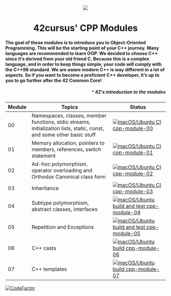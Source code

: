 <p align="center">
  <img src=https://user-images.githubusercontent.com/40824677/149224059-8a1fc9f2-31bc-4335-93b3-6017bf794668.png />
</p>

<h1 align="center">
	42cursus' CPP Modules
</h1>
<h4 align="left">
The goal of these modules is to introduce you to Object-Oriented Programming.
This will be the starting point of your C++ journey. Many languages are recommended
to learn OOP. We decided to choose C++ since it’s derived from your old friend C.
Because this is a complex language, and in order to keep things simple, your code will
comply with the C++98 standard.
We are aware modern C++ is way different in a lot of aspects. So if you want to
become a proficient C++ developer, it’s up to you to go further after the 42 Common
Core!
</h4>
<h5 align="right">
^ 42's introduction to the modules
</h5>


| Module | Topics | Status |
|--------|--------|--------|
| 00 | Namespaces, classes, member functions, stdio streams, initialization lists, static, const, and some other basic stuff | [![macOS/Ubuntu CI cpp-module-00](https://github.com/rvan-duy/cpp-modules/actions/workflows/module-00.yml/badge.svg)](https://github.com/rvan-duy/cpp-modules/actions/workflows/module-00.yml) |
| 01 | Memory allocation, pointers to members, references, switch statement | [![macOS/Ubuntu CI cpp-module-01](https://github.com/rvan-duy/cpp-modules/actions/workflows/module-01.yml/badge.svg)](https://github.com/rvan-duy/cpp-modules/actions/workflows/module-01.yml) |
| 02 | Ad-hoc polymorphism, operator overloading and Orthodox Canonical class form | [![macOS/Ubuntu CI cpp-module-02](https://github.com/rvan-duy/cpp-modules/actions/workflows/module-02.yml/badge.svg)](https://github.com/rvan-duy/cpp-modules/actions/workflows/module-02.yml) |
| 03 | Inheritance | [![macOS/Ubuntu CI cpp-module-03](https://github.com/rvan-duy/cpp-modules/actions/workflows/module-03.yml/badge.svg)](https://github.com/rvan-duy/cpp-modules/actions/workflows/module-03.yml) |
| 04 | Subtype polymorphism, abstract classes, interfaces | [![macOS/Ubuntu build and test cpp-module-04](https://github.com/rvan-duy/cpp-modules/actions/workflows/module-04.yml/badge.svg)](https://github.com/rvan-duy/cpp-modules/actions/workflows/module-04.yml) |
| 05 | Repetition and Exceptions | [![macOS/Ubuntu build and test cpp-module-05](https://github.com/rvan-duy/cpp-modules/actions/workflows/module-05.yml/badge.svg)](https://github.com/rvan-duy/cpp-modules/actions/workflows/module-05.yml) |
| 06 | C++ casts | [![macOS/Ubuntu build cpp-module-06](https://github.com/rvan-duy/cpp-modules/actions/workflows/module-06.yml/badge.svg)](https://github.com/rvan-duy/cpp-modules/actions/workflows/module-06.yml) |
| 07 | C++ templates | [![macOS/Ubuntu build cpp-module-07](https://github.com/rvan-duy/cpp-modules/actions/workflows/module-07.yml/badge.svg)](https://github.com/rvan-duy/cpp-modules/actions/workflows/module-07.yml) |

[![CodeFactor](https://www.codefactor.io/repository/github/rvan-duy/cpp-modules/badge/main)](https://www.codefactor.io/repository/github/rvan-duy/cpp-modules/overview/main)
